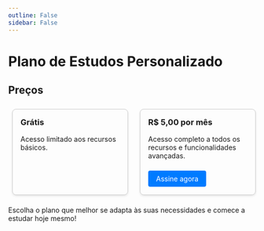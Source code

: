 ```yaml
---
outline: False
sidebar: False
---
```


# Plano de Estudos Personalizado

## Preços

<div class="card-container">
  <div class="card">
    <h3>Grátis</h3>
    <p>Acesso limitado aos recursos básicos.</p>
  </div>

  <div class="card">
    <h3>R$ 5,00 por mês</h3>
    <p>Acesso completo a todos os recursos e funcionalidades avançadas.</p>
    <a href="https://mpago.la/29dVLKE" target="_blank">Assine agora</a>
  </div>
</div>

Escolha o plano que melhor se adapta às suas necessidades e comece a estudar hoje mesmo!

<style>
  .card-container {
    display: flex;
    justify-content: space-between;
  }
  .card {
    border: 1px solid #ccc;
    border-radius: 8px;
    padding: 16px;
    margin: 8px;
    box-shadow: 0 2px 4px rgba(0, 0, 0, 0.1);
    flex: 1;
    margin-right: 16px;
  }
  .card:last-child {
    margin-right: 0;
  }
  .card h3 {
    margin-top: 0;
  }
  .card a {
    display: inline-block;
    margin-top: 8px;
    padding: 8px 16px;
    background-color: #007bff;
    color: #fff;
    text-decoration: none;
    border-radius: 4px;
  }
  .card a:hover {
    background-color: #0056b3;
  }
</style>